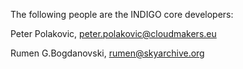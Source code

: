 The following people are the INDIGO core developers:

Peter Polakovic, peter.polakovic@cloudmakers.eu

Rumen G.Bogdanovski, rumen@skyarchive.org

